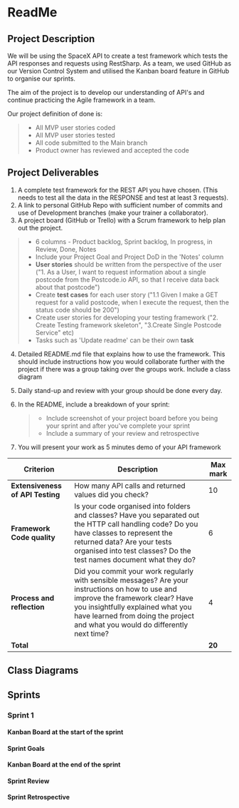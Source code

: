 # ReadMe

## Project Description

We will be using the SpaceX API to create a test framework which tests the API responses and requests using RestSharp. As a team, we used GitHub as our Version Control System and utilised the Kanban board feature in GitHub to organise our sprints.

The aim of the project is to develop our understanding of API's and continue practicing the Agile framework in a team.

Our project definition of done is:

> - All MVP user stories coded
> - All MVP user stories tested
> - All code submitted to the Main branch
> - Product owner has reviewed and accepted the code

## Project Deliverables 

1. A complete test framework for the REST API you have chosen. (This needs to test all the data in the RESPONSE and test at least 3 requests). 
2. A link to personal GitHub Repo with sufficient number of commits and use of Development branches (make your trainer a collaborator). 
3. A project board (GitHub or Trello) with a Scrum framework to help plan out the project. 

> - 6 columns - Product backlog, Sprint backlog, In progress, in Review, Done, Notes 
> - Include your Project Goal and Project DoD in the 'Notes' column 
> - **User stories** should be written from the perspective of the user ("1. As a User, I want to request information about a single postcode from the Postcode.io API, so that I receive data back about that postcode") 
> - Create **test cases** for each user story ("1.1 Given I make a GET request for a valid postcode, when I execute the request, then the status code should be 200") 
> - Create user stories for developing your testing framework ("2. Create Testing framework skeleton", "3.Create Single Postcode Service" etc) 
> - Tasks such as 'Update readme' can be their own **task** 

4. Detailed README.md file that explains how to use the framework. This should include instructions how you would collaborate further with the project if there was a group taking over the groups work. Include a class diagram 

5. Daily stand-up and review with your group should be done every day. 

6. In the README, include a breakdown of your sprint: 

   > - Include screenshot of your project board before you being your sprint and after you've complete your sprint 
   > - Include a summary of your review and retrospective 

7. You will present your work as 5 minutes demo of your API framework 

| **Criterion**                            | **Description**                                              | **Max mark** |
| ---------------------------------------- | ------------------------------------------------------------ | ------------ |
| **Extensiveness of** **API** **Testing** | How many API calls and returned values did you check?        | 10           |
| **Framework Code quality**               | Is your code organised into folders and classes? Have you separated out the HTTP call handling code? Do you have classes to represent the returned data? Are your tests organised into test classes? Do the test names document what they do? | 6            |
| **Process and reflection**               | Did you commit your work regularly with sensible messages? Are your instructions on how to use and improve the framework clear? Have you insightfully explained what you have learned from doing the project and what you would do differently next time? | 4            |
| **Total**                                |                                                              | **20**       |



## Class Diagrams



## Sprints

### Sprint 1

#### Kanban Board at the start of the sprint



#### Sprint Goals



#### Kanban Board at the end of the sprint



#### Sprint Review



#### Sprint Retrospective



